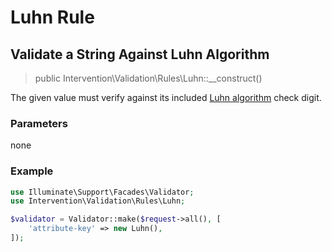 # Luhn Rule
## Validate a String Against Luhn Algorithm

> public Intervention\Validation\Rules\Luhn::__construct()

The given value must verify against its included [Luhn algorithm](https://en.wikipedia.org/wiki/Luhn_algorithm) check digit.

### Parameters

none

### Example

```php
use Illuminate\Support\Facades\Validator;
use Intervention\Validation\Rules\Luhn;

$validator = Validator::make($request->all(), [
    'attribute-key' => new Luhn(),
]);
```


